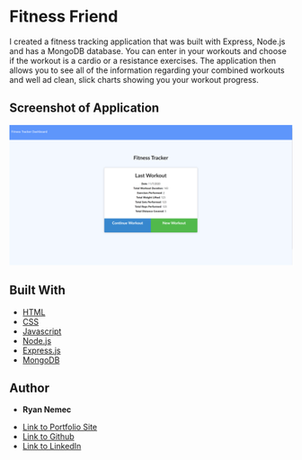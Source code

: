# Fitness Friend

I created a fitness tracking application that was built with Express, Node.js and has a MongoDB database. You can enter in your workouts and choose if the workout is a cardio or a resistance exercises. The application then allows you to see all of the information regarding your combined workouts and well ad clean, slick charts showing you your workout progress.


## Screenshot of Application

![Screenshot of Application](public/img/workoutpic.PNG)

## Built With
* [HTML](https://developer.mozilla.org/en-US/docs/Web/HTML)
* [CSS](https://developer.mozilla.org/en-US/docs/Web/CSS)
* [Javascript](https://developer.mozilla.org/en-US/docs/Web/JavaScript)
* [Node.js](https://nodejs.org/en/)
* [Express.js](http://expressjs.com/)
* [MongoDB](https://www.mongodb.com/)


## Author

* **Ryan Nemec** 

- [Link to Portfolio Site](https://perfectoment.github.io/Ryan-Portfolio/)
- [Link to Github](https://github.com/perfectoment)
- [Link to LinkedIn](https://www.linkedin.com/in/ryan-nemec-5a6b3a66/)